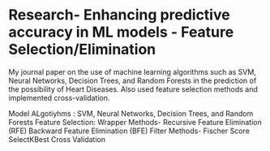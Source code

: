 # Research- Enhancing predictive accuracy in ML models - Feature Selection/Elimination
My journal paper on the use of machine learning algorithms such as SVM, Neural Networks, Decision Trees, and Random Forests in the prediction of the possibility of Heart Diseases. Also used feature selection methods and implemented cross-validation.

Model ALgotiyhms : SVM, Neural Networks, Decision Trees, and Random Forests
Feature Selection: Wrapper Methods- Recursive Feature Elimination (RFE)
                                    Backward Feature Elimination (BFE)
                   Filter Methods-  Fischer Score
                                    SelectKBest
Cross Validation
